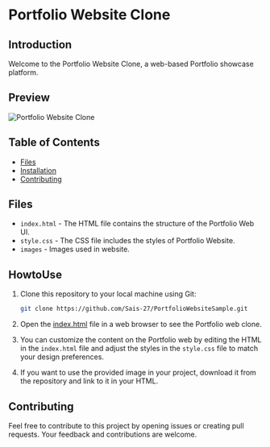 # Portfolio Website Clone

## Introduction

Welcome to the Portfolio Website Clone, a web-based Portfolio showcase platform.
## Preview
![Portfolio Website Clone](https://github.com/Sais-27/PortfolioWebsiteSample/blob/main/Portfolio.gif)


## Table of Contents

- [Files](#files)
- [Installation](#howtouse)
- [Contributing](#contributing)


## Files
- `index.html` - The HTML file contains the structure of the Portfolio Web UI.
- `style.css` - The CSS file includes the styles of Portfolio Website.
- `images` - Images used in website.

## HowtoUse
1. Clone this repository to your local machine using Git:
   ```bash
   git clone https://github.com/Sais-27/PortfolioWebsiteSample.git
2. Open the [index.html](https://github.com/Sais-27/PortfolioWebsiteSample/blob/main/index.html) file in a web browser to see the Portfolio web clone.

3. You can customize the content on the Portfolio web by editing the HTML in the `index.html` file and adjust the styles in the `style.css` file to match your design preferences.

4. If you want to use the provided image in your project, download it from the repository and link to it in your HTML.


## Contributing
Feel free to contribute to this project by opening issues or creating pull requests. Your feedback and contributions are welcome.

 
